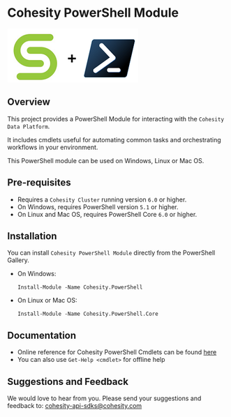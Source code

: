 # Cohesity PowerShell Module
![logo](src/cohesity_powershell.png)

## Overview
This project provides a PowerShell Module for interacting with the `Cohesity Data Platform`.

It includes cmdlets useful for automating common tasks and orchestrating workflows in your environment.

This PowerShell module can be used on Windows, Linux or Mac OS.

## Pre-requisites
* Requires a `Cohesity Cluster` running version `6.0` or higher.
* On Windows, requires PowerShell version `5.1` or higher.
* On Linux and Mac OS, requires PowerShell Core `6.0` or higher.

## Installation
You can install `Cohesity PowerShell Module` directly from the PowerShell Gallery.

* On Windows:
    ```
    Install-Module -Name Cohesity.PowerShell
    ```
* On Linux or Mac OS:
    ```
    Install-Module -Name Cohesity.PowerShell.Core
    ```
## Documentation
* Online reference for Cohesity PowerShell Cmdlets can be found [here](docs)
* You can also use `Get-Help <cmdlet>` for offline help

## Suggestions and Feedback
We would love to hear from you. Please send your suggestions and feedback to: cohesity-api-sdks@cohesity.com
